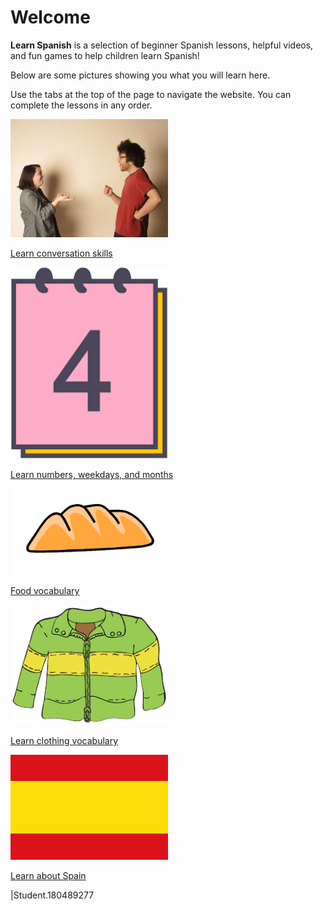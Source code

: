 <h1>Welcome</h1>
<p><b>Learn Spanish</b> is a selection of beginner Spanish lessons, helpful videos, and fun games to help children learn Spanish!</p>
<p>Below are some pictures showing you what you will learn here.</p>
<p>Use the tabs at the top of the page to navigate the website. You can complete the lessons in any order.</p>
 <div class="row">
  <div class="col-md-4">
    <div class="thumbnail">
      <a href="images/conversation.jpg">
        <img src="images/conversation.jpg" alt="two people engage in conversation and smile" style="width:50%">
        <div class="caption">
          <p>Learn conversation skills</p>
        </div>
      </a>
    </div>
  </div>
  <div class="col-md-4">
    <div class="thumbnail">
      <a href="images/time.png">
        <img src="images/time.png" alt="Picture of calendar with number 4" style="width:50%">
        <div class="caption">
          <p>Learn numbers, weekdays, and months</p>
        </div>
      </a>
    </div>
  </div>
  <div class="col-md-4">
    <div class="thumbnail">
      <a href="images/bread.png">
        <img src="images/bread.png" alt="picture of bread" style="width:50%">
        <div class="caption">
          <p>Food vocabulary</p>
        </div>
      </a>
    </div>
  </div>
  <div class="col-md-4">
    <div class="thumbnail">
      <a href="images/jacket.png">
        <img src="images/jacket.png" alt="Picture of green jacket" style="width:50%">
        <div class="caption">
          <p>Learn clothing vocabulary</p>
        </div>
      </a>
    </div>
  </div>
   <div class="col-md-4">
    <div class="thumbnail">
      <a href="images/spanishflag.png">
        <img src="images/spanishflag.png" alt="picture of Spanish flag" style="width:50%">
        <div class="caption">
          <p>Learn about Spain</p>
        </div>
      </a>
    </div>
  </div>
</div>

<p>|Student.180489277</p>
